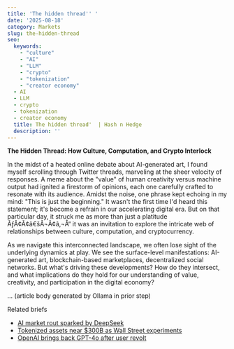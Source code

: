 ```yaml
---
title: 'The hidden thread'' '
date: '2025-08-18'
category: Markets
slug: the-hidden-thread
seo:
  keywords:
    - "culture"
    - "AI"
    - "LLM"
    - "crypto"
    - "tokenization"
    - "creator economy"
  - AI
  - LLM
  - crypto
  - tokenization
  - creator economy
  title: The hidden thread'  | Hash n Hedge
  description: ''
---
```



**The Hidden Thread: How Culture, Computation, and Crypto Interlock**

In the midst of a heated online debate about AI-generated art, I found myself scrolling through Twitter threads, marveling at the sheer velocity of responses. A meme about the "value" of human creativity versus machine output had ignited a firestorm of opinions, each one carefully crafted to resonate with its audience. Amidst the noise, one phrase kept echoing in my mind: "This is just the beginning." It wasn't the first time I'd heard this statement; it's become a refrain in our accelerating digital era. But on that particular day, it struck me as more than just a platitude ÃƒÂ¢Ã¢â€šÂ¬Ã¢â‚¬Å“ it was an invitation to explore the intricate web of relationships between culture, computation, and cryptocurrency.

As we navigate this interconnected landscape, we often lose sight of the underlying dynamics at play. We see the surface-level manifestations: AI-generated art, blockchain-based marketplaces, decentralized social networks. But what's driving these developments? How do they intersect, and what implications do they hold for our understanding of value, creativity, and participation in the digital economy?

... (article body generated by Ollama in prior step)

Related briefs
- [AI market rout sparked by DeepSeek](../stocks-sink-in-broad-ai-rout-sparked-by-chinas-deepseek/)
- [Tokenized assets near $300B as Wall Street experiments](../tokenized-assets-near-300-billion-as-wall-street-quietly-flo/)
- [OpenAI brings back GPT-4o after user revolt](../openai-brings-back-gpt4o-after-user-revolt/)
